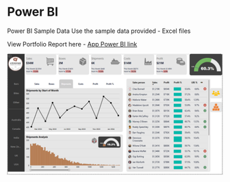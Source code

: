 # Power BI
Power BI Sample Data
Use the sample data provided - Excel files

View Portfolio Report here - [App Power BI link](https://app.powerbi.com/reportEmbed?reportId=d7b66361-dbcf-482a-b201-1f812f85834c&autoAuth=true&ctid=8b87af7d-8647-4dc7-8df4-5f69a2011bb5)

![Portfolio_Report](PowerBI_Report.png)
